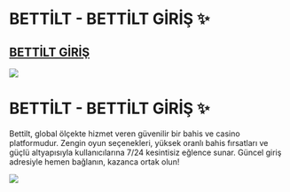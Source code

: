 # BETTİLT - BETTİLT GİRİŞ ✨

## <a href="https://kslnk.com/girisadresiii">BETTİLT GİRİŞ</a>

<a href="https://kslnk.com/girisadresiii"><img src="https://i.ibb.co/dJ3KsFHp/siteye.gif"></a>

# BETTİLT - BETTİLT GİRİŞ ✨

Bettilt, global ölçekte hizmet veren güvenilir bir bahis ve casino platformudur. Zengin oyun seçenekleri, yüksek oranlı bahis fırsatları ve güçlü altyapısıyla kullanıcılarına 7/24 kesintisiz eğlence sunar. Güncel giriş adresiyle hemen bağlanın, kazanca ortak olun!

<a href="https://kslnk.com/girisadresiii"><img src="https://i.ibb.co/dJ3KsFHp/siteye.gif"></a>




